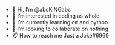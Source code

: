 - 👋 Hi, I’m @abcKINGabc
- 👀 I’m interested in coding as whole
- 🌱 I’m currently learning c# and python
- 💞️ I’m looking to collaborate on nothing
- 📫 How to reach me Just a Joke#6969
<!---
abcKINGabc/abcKINGabc is a ✨ special ✨ repository because its `README.md` (this file) appears on your GitHub profile.
You can click the Preview link to take a look at your changes.
--->
